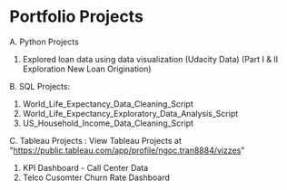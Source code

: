 # Portfolio Projects

A. Python Projects
  1. Explored loan data using data visualization (Udacity Data) (Part I & II Exploration New Loan Origination)

B. SQL Projects:
  1. World_Life_Expectancy_Data_Cleaning_Script
  2. World_Life_Expectancy_Exploratory_Data_Analysis_Script
  3. US_Household_Income_Data_Cleaning_Script

C. Tableau Projects :
  View Tableau Projects at "https://public.tableau.com/app/profile/ngoc.tran8884/vizzes"
  1. KPI Dashboard - Call Center Data
  2. Telco Cusomter Churn Rate Dashboard


